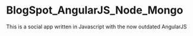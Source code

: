 # BlogSpot_AngularJS_Node_Mongo
This is a social app written in Javascript with the now outdated AngularJS
